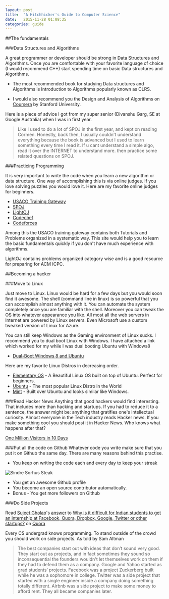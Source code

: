 ```yaml
---
layout: post
title:  "A Hitchhicker's Guide to Computer Science"
date:   2015-11-28 01:08:35
categories: guide
---
```



##The fundamentals

###Data Structures and Algorithms

A great programmer or developer should be strong in Data Structures and Algorithms. Once you are comfortable with your favorite language of choice (I would recommend C++) start spending time on basic Data structures and Algorithms.

* The most recommended book for studying Data structures and Algorithms is Introduction to Algorithms popularly known as CLRS.

* I would also recommend you the Design and Analysis of Algorithms on [Coursera](https://www.coursera.org/course/algo) by Stanford University.

Here is a piece of advice I got from my super senior (Divanshu Garg, SE at Google Australia) when I was in first year. 

> Like I used to do a lot of SPOJ in the first year, and kept on reading Cormen. Honestly, back then, I usually couldn't understand everything because the book is advanced but I used to learn something every time I read it. If u cant understand a simple algo, read it over the INTERNET to understand more. then practice some related questions on SPOJ.

###Practicing Programming

It is very important to write the code when you learn a new algorithm or data structure. One way of accomplishing this is via online judges. If you love solving puzzles you would love it. Here are my favorite online judges for beginners.

* [USACO Training Gateway](http://train.usaco.org/usacogate)
* [SPOJ](http://spoj.com/)
* [LightOJ](http://lightoj.com/)
* [Codechef](http://codechef.com/)
* [Codeforces](http://codeforces.com)

Among this the USACO training gateway contains both Tutorials and Problems organized in a systematic way. This site would help you to learn the basic fundamentals quickly if you don't have much experience with algorithms. 

LightOJ contains problems organized category wise and is a good resource for preparing for ACM ICPC. 


##Becoming a hacker

###Move to Linux

Just move to Linux. Linux would be hard for a few days but you would soon find it awesome. The shell (command line in linux) is so powerful that you can accomplish almost anything with it. You can automate the system completely once you are familiar with the shell. Moreover you can tweak the OS into whatever appearance you like. All most all the web servers in Internet are powered by Linux servers. Even Microsoft use a custom tweaked version of Linux for Azure. 

You can still keep Windows as the Gaming environment of Linux sucks. I recommend you to dual boot Linux with Windows. I have attached a link which worked for my while I was dual booting Ubuntu with Windows8

* [Dual-Boot Windows 8 and Ubuntu](https://www.youtube.com/watch?v=wNCSbTyUzoM)


Here are my favorite Linux Distros in decreasing order. 

* [Elementary OS](https://elementary.io/) - A Beautiful Linux OS built on top of Ubuntu. Perfect for beginners.
* [Ubuntu](www.ubuntu.com/) - The most popular Linux Distro in the World
* [Mint](linuxmint.com/) - Built over Ubuntu and looks similar like Windows. 

###Read Hacker News
 Anything that good hackers would find interesting. That includes more than hacking and startups. If you had to reduce it to a sentence, the answer might be: anything that gratifies one's intellectual curiosity. Almost everyone in the Tech industry reads Hacker news. If you make something cool you should post it in Hacker News. Who knows what happens after that?

 [One Million Visitors in 10 Days](http://feross.org/youtube-instant-media-frenzy/)

###Put all the code on Github
Whatever code you write make sure that you put it on Github the same day. There are many reasons behind this practise.
* You keep on writing the code each and every day to keep your streak

![Sindre Sorhus Steak](https://raw.githubusercontent.com/hackerkid/hackerkid.github.io/master/static/streak.png)
* You get an awesome Github profile
* You become an open source contributor automatically.
* Bonus - You get more followers on Github

###Do Side Projects

<span class="quora-content-embed" data-name="Why-is-it-difficult-for-Indian-students-to-get-an-internship-at-Facebook-Quora-Dropbox-Google-Twitter-or-other-startups/answer/Sujeet-Gholap">Read <a class="quora-content-link" data-width="559" load-full-answer="False" data-key="c5ccf8335f08ea94f033dc2a119432eb" data-id="3009916" data-embed="nrqkpmp" href="https://www.quora.com/Why-is-it-difficult-for-Indian-students-to-get-an-internship-at-Facebook-Quora-Dropbox-Google-Twitter-or-other-startups/answer/Sujeet-Gholap" data-type="answer" data-height="250"><a href="https://www.quora.com/Sujeet-Gholap">Sujeet Gholap</a>&#039;s <a href="/Why-is-it-difficult-for-Indian-students-to-get-an-internship-at-Facebook-Quora-Dropbox-Google-Twitter-or-other-startups#ans3009916">answer</a> to <a href="/Why-is-it-difficult-for-Indian-students-to-get-an-internship-at-Facebook-Quora-Dropbox-Google-Twitter-or-other-startups" ref="canonical">Why is it difficult for Indian students to get an internship at Facebook, Quora, Dropbox, Google, Twitter or other startups?</a></a> on <a href="https://www.__nousername__.main.quora.com">Quora</a><script type="text/javascript" src="https://www.quora.com/widgets/content"></script></span>

Every CS undergrad knows programming. To stand outside of the crowd you should work on side projects. As told by Sam Altman

> The best companies start out with ideas that don’t sound very good.  They start out as projects, and in fact sometimes they sound so inconsequential the founders wouldn't let themselves work on them if they had to defend them as a company.  Google and Yahoo started as grad students’ projects.  Facebook was a project Zuckerberg built while he was a sophomore in college.  Twitter was a side project that started with a single engineer inside a company doing something totally different.  Airbnb was a side project to make some money to afford rent.  They all became companies later.



